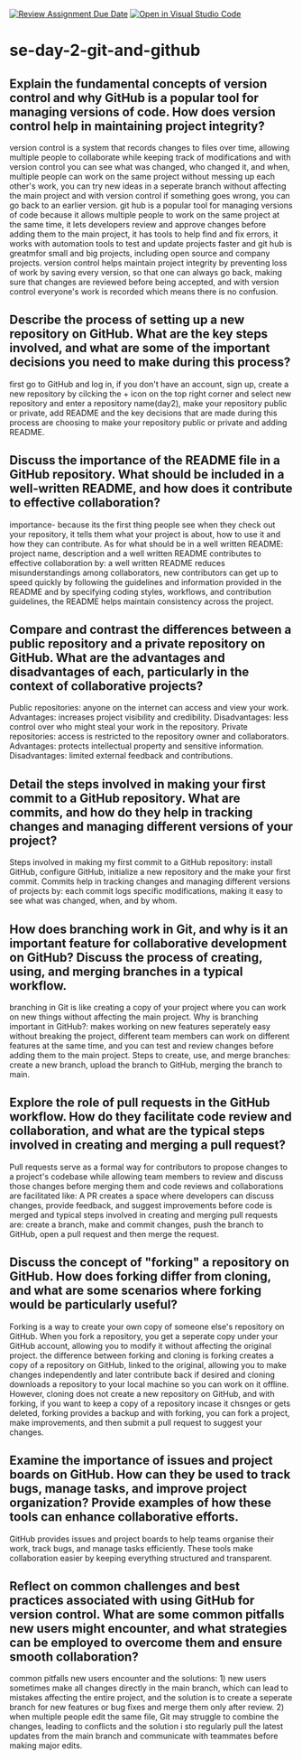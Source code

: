 [![Review Assignment Due Date](https://classroom.github.com/assets/deadline-readme-button-22041afd0340ce965d47ae6ef1cefeee28c7c493a6346c4f15d667ab976d596c.svg)](https://classroom.github.com/a/8wgCKhpZ)
[![Open in Visual Studio Code](https://classroom.github.com/assets/open-in-vscode-2e0aaae1b6195c2367325f4f02e2d04e9abb55f0b24a779b69b11b9e10269abc.svg)](https://classroom.github.com/online_ide?assignment_repo_id=18785959&assignment_repo_type=AssignmentRepo)
# se-day-2-git-and-github
## Explain the fundamental concepts of version control and why GitHub is a popular tool for managing versions of code. How does version control help in maintaining project integrity?
version control is a system that records changes to files over time, allowing multiple people to collaborate while keeping track of modifications and with version control you can see what was changed, who changed it, and when, multiple people can work on the same project without messing up each other's work, you can try new ideas in a seperate branch without affecting the main project and with version control if something goes wrong, you can go back to an earlier version.
git hub is a popular tool for managing versions of code because it allows multiple people to work on the same project at the same time, it lets developers review and approve changes before adding them to the main project, it has tools to help find and fix errors, it works with automation tools to test and update projects faster and git hub is greatmfor small and big projects, including open source and company projects.
version control helps maintain project integrity by preventing loss of work by saving every version, so that one can always go back, making sure that changes are reviewed before being accepted, and with version control everyone's work is recorded which means there is no confusion.

## Describe the process of setting up a new repository on GitHub. What are the key steps involved, and what are some of the important decisions you need to make during this process?
first go to GitHub and log in, if you don't have an account, sign up, create a new repository by cilcking the + icon on the top right corner and select new repository and enter a repository name(day2), make your repository public or private, add README and the key decisions that are made during this process are choosing to make your repository public or private and adding README.
## Discuss the importance of the README file in a GitHub repository. What should be included in a well-written README, and how does it contribute to effective collaboration?
importance- because its the first thing people see when they check out your repository, it tells them what your project is about, how to use it and how they can contribute. As for what should be in a well written README: project name, description and a well written README contributes to effective collaboration by: a well written README reduces misunderstandings among collaborators, new contributors can get up to speed quickly by following the guidelines and information provided in the README and by specifying coding styles, workflows, and contribution guidelines, the README helps maintain consistency across the project.
## Compare and contrast the differences between a public repository and a private repository on GitHub. What are the advantages and disadvantages of each, particularly in the context of collaborative projects?
Public repositories: anyone on the internet can access and view your work. Advantages: increases project visibility and credibility. Disadvantages: less control over who might steal your work in the repository.
Private repositories: access is restricted to the repository owner and collaborators. Advantages: protects intellectual property and sensitive information. Disadvantages: limited external feedback and contributions.
## Detail the steps involved in making your first commit to a GitHub repository. What are commits, and how do they help in tracking changes and managing different versions of your project?
Steps involved in making my first commit to a GitHub repository: install GitHub, configure GitHub, initialize a new repository and the make your first commit. Commits help in tracking changes and managing different versions of projects by: each commit logs specific modifications, making it easy to see what was changed, when, and by whom.
## How does branching work in Git, and why is it an important feature for collaborative development on GitHub? Discuss the process of creating, using, and merging branches in a typical workflow.
branching in Git is like creating a copy of your project where you can work on new things without affecting the main project.
Why is branching important in GitHub?: makes working on new features seperately easy without breaking the project, different team members can work on different features at the same time, and you can test and review changes before adding them to the main project.
Steps to create, use, and merge branches: create a new branch, upload the branch to GitHub, merging the branch to main.
## Explore the role of pull requests in the GitHub workflow. How do they facilitate code review and collaboration, and what are the typical steps involved in creating and merging a pull request?
Pull requests serve as a formal way for contributors to propose changes to a project's codebase while allowing team members to review and discuss those changes before merging them and code reviews and collaborations are facilitated like: A PR creates a space where developers can discuss changes, provide feedback, and suggest improvements before code is merged and typical steps involved in creating and merging pull requests are: create a branch, make and commit changes, push the branch to GitHub, open a pull request and then merge the request.
## Discuss the concept of "forking" a repository on GitHub. How does forking differ from cloning, and what are some scenarios where forking would be particularly useful?
Forking is a way to create your own copy of someone else's repository on GitHub. When you fork a repository, you get a seperate copy under your GitHub account, allowing you to modify it without affecting the original project. the difference between forking and cloning is forking creates a copy of a repository on GitHub, linked to the original, allowing you to make changes independently and later contribute back if desired and cloning downloads a repository to your local machine so you can work on it offline. However, cloning does not create a new repository on GitHub, and with forking, if you want to keep a copy of a repository incase it chsnges or gets deleted, forking provides a backup and with forking, you can fork a project, make improvements, and then submit a pull request to suggest your changes.
## Examine the importance of issues and project boards on GitHub. How can they be used to track bugs, manage tasks, and improve project organization? Provide examples of how these tools can enhance collaborative efforts.
GitHub provides issues and project boards to help teams organise their work, track bugs, and manage tasks efficiently. These tools make collaboration easier by keeping everything structured and transparent.
## Reflect on common challenges and best practices associated with using GitHub for version control. What are some common pitfalls new users might encounter, and what strategies can be employed to overcome them and ensure smooth collaboration?
common pitfalls new users encounter and the solutions: 1) new users sometimes make all changes directly in the main branch, which can lead to mistakes affecting the entire project, and the solution is to create a seperate branch for new features or bug fixes and merge them only after review. 2) when multiple people edit the same file, Git may struggle to combine the changes, leading to conflicts and the solution i sto regularly pull the latest updates from the main branch and communicate with teammates before making major edits.



